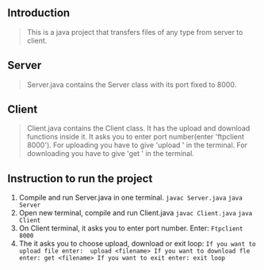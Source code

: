 ## Introduction 

> This is a java project that transfers files of any type from server to client. 

## Server

> Server.java contains the Server class with its port fixed to 8000.


## Client

> Client.java contains the Client class.
> It has the upload and download functions inside it.
> It asks you to enter port number(enter 'ftpclient 8000').
> For uploading you have to give 'upload <filename>' in the terminal.
> For downloading you have to give 'get <filename>' in the terminal.

## Instruction to run the project

1. Compile and run Server.java in one terminal.
`javac Server.java`
`java Server`
2. Open new terminal, compile and run Client.java
`javac Client.java`
`java Client`
3. On Client terminal, it asks you to enter port number. Enter:
`Ftpclient 8000`
4. The it asks you to choose upload, download or exit loop:
`If you want to upload file enter: 
upload <filename>
If you want to download fle enter:
get <filename>
If you want to exit enter:
exit loop`
